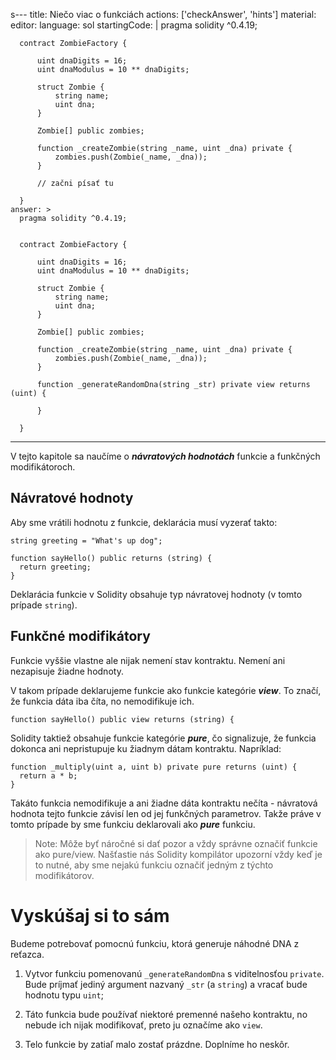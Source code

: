 s---
title: Niečo viac o funkciách
actions: ['checkAnswer', 'hints']
material:
  editor:
    language: sol
    startingCode: |
      pragma solidity ^0.4.19;

      contract ZombieFactory {

          uint dnaDigits = 16;
          uint dnaModulus = 10 ** dnaDigits;

          struct Zombie {
              string name;
              uint dna;
          }

          Zombie[] public zombies;

          function _createZombie(string _name, uint _dna) private {
              zombies.push(Zombie(_name, _dna));
          }

          // začni písať tu

      }
    answer: >
      pragma solidity ^0.4.19;


      contract ZombieFactory {

          uint dnaDigits = 16;
          uint dnaModulus = 10 ** dnaDigits;

          struct Zombie {
              string name;
              uint dna;
          }

          Zombie[] public zombies;

          function _createZombie(string _name, uint _dna) private {
              zombies.push(Zombie(_name, _dna));
          } 

          function _generateRandomDna(string _str) private view returns (uint) {

          }

      }
---

V tejto kapitole sa naučíme o ***návratových hodnotách*** funkcie a funkčných modifikátoroch.

## Návratové hodnoty

Aby sme vrátili hodnotu z funkcie, deklarácia musí vyzerať takto:

```
string greeting = "What's up dog";

function sayHello() public returns (string) {
  return greeting;
}
```

Deklarácia funkcie v Solidity obsahuje typ návratovej hodnoty (v tomto prípade `string`).

## Funkčné modifikátory

Funkcie vyššie vlastne ale nijak nemení stav kontraktu. Nemení ani nezapisuje žiadne hodnoty.  

V takom prípade deklarujeme funkcie ako funkcie kategórie ***view***. To značí, že funkcia dáta iba číta, no nemodifikuje ich.

```
function sayHello() public view returns (string) {
```

Solidity taktiež obsahuje funkcie kategórie ***pure***, čo signalizuje, že funkcia dokonca ani nepristupuje ku žiadnym dátam kontraktu. Napríklad:

```
function _multiply(uint a, uint b) private pure returns (uint) {
  return a * b;
}
```

Takáto funkcia nemodifikuje a ani žiadne dáta kontraktu nečíta - návratová hodnota tejto funkcie závisí len od jej funkčných parametrov. Takže práve v tomto prípade by sme funkciu deklarovali ako ***pure*** funkciu.

> Note: Môže byť náročné si dať pozor a vždy správne označiť funkcie ako pure/view. Našťastie nás Solidity kompilátor upozorní vždy keď je to nutné, aby sme nejakú funkciu označiť jedným z týchto modifikátorov.


# Vyskúšaj si to sám

Budeme potrebovať pomocnú funkciu, ktorá generuje náhodné DNA z reťazca. 

1. Vytvor funkciu pomenovanú `_generateRandomDna` s viditelnosťou `private`. Bude príjmať jediný argument nazvaný `_str` (a `string`) a vracať bude hodnotu typu `uint`;

2. Táto funkcia bude používať niektoré premenné našeho kontraktu, no nebude ich nijak modifikovať, preto ju označíme ako `view`.

3. Telo funkcie by zatiaľ malo zostať prázdne. Doplníme ho neskôr.

